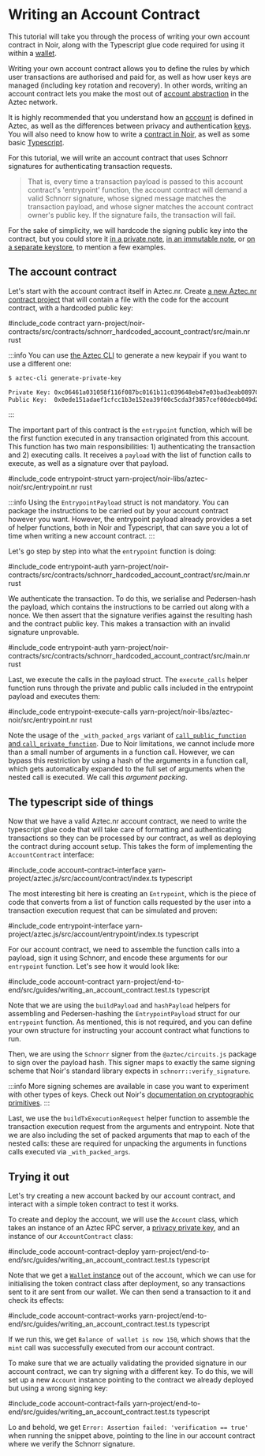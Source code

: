 # Writing an Account Contract

This tutorial will take you through the process of writing your own account contract in Noir, along with the Typescript glue code required for using it within a [wallet](./main.md).

Writing your own account contract allows you to define the rules by which user transactions are authorised and paid for, as well as how user keys are managed (including key rotation and recovery). In other words, writing an account contract lets you make the most out of [account abstraction](../../concepts/foundation/accounts/main.md#what-is-account-abstraction) in the Aztec network.

It is highly recommended that you understand how an [account](../../concepts/foundation/accounts/main.md) is defined in Aztec, as well as the differences between privacy and authentication [keys](../../concepts/foundation/accounts/keys.md). You will also need to know how to write a [contract in Noir](../contracts/main.md), as well as some basic [Typescript](https://www.typescriptlang.org/).

For this tutorial, we will write an account contract that uses Schnorr signatures for authenticating transaction requests.

> That is, every time a transaction payload is passed to this account contract's 'entrypoint' function, the account contract will demand a valid Schnorr signature, whose signed message matches the transaction payload, and whose signer matches the account contract owner's public key. If the signature fails, the transaction will fail.

For the sake of simplicity, we will hardcode the signing public key into the contract, but you could store it [in a private note](../../concepts/foundation/accounts/keys.md#using-a-private-note), [in an immutable note](../../concepts/foundation/accounts/keys.md#using-an-immutable-private-note), or [on a separate keystore](../../concepts/foundation/accounts/keys.md#using-a-separate-keystore), to mention a few examples.

## The account contract

Let's start with the account contract itself in Aztec.nr. Create [a new Aztec.nr contract project](../contracts/main.md) that will contain a file with the code for the account contract, with a hardcoded public key:

#include_code contract yarn-project/noir-contracts/src/contracts/schnorr_hardcoded_account_contract/src/main.nr rust

:::info
You can use [the Aztec CLI](../cli/main.md) to generate a new keypair if you want to use a different one:
```bash
$ aztec-cli generate-private-key
```

```bash
Private Key: 0xc06461a031058f116f087bc0161b11c039648eb47e03bad3eab089709bf9b8ae
Public Key:  0x0ede151adaef1cfcc1b3e152ea39f00c5cda3f3857cef00decb049d283672dc713c0e184340407e796411f74b7383252f1406272b58fccad6fee203f8a6db474
```
:::

The important part of this contract is the `entrypoint` function, which will be the first function executed in any transaction originated from this account. This function has two main responsibilities: 1) authenticating the transaction and 2) executing calls. It receives a `payload` with the list of function calls to execute, as well as a signature over that payload.

#include_code entrypoint-struct yarn-project/noir-libs/aztec-noir/src/entrypoint.nr rust

:::info
Using the `EntrypointPayload` struct is not mandatory. You can package the instructions to be carried out by your account contract however you want. However, the entrypoint payload already provides a set of helper functions, both in Noir and Typescript, that can save you a lot of time when writing a new account contract.
:::

Let's go step by step into what the `entrypoint` function is doing:

#include_code entrypoint-auth yarn-project/noir-contracts/src/contracts/schnorr_hardcoded_account_contract/src/main.nr rust

We authenticate the transaction. To do this, we serialise and Pedersen-hash the payload, which contains the instructions to be carried out along with a nonce. We then assert that the signature verifies against the resulting hash and the contract public key. This makes a transaction with an invalid signature unprovable.

#include_code entrypoint-auth yarn-project/noir-contracts/src/contracts/schnorr_hardcoded_account_contract/src/main.nr rust

Last, we execute the calls in the payload struct. The `execute_calls` helper function runs through the private and public calls included in the entrypoint payload and executes them:

#include_code entrypoint-execute-calls yarn-project/noir-libs/aztec-noir/src/entrypoint.nr rust

Note the usage of the `_with_packed_args` variant of [`call_public_function` and `call_private_function`](../contracts/functions.md#calling-functions). Due to Noir limitations, we cannot include more than a small number of arguments in a function call. However, we can bypass this restriction by using a hash of the arguments in a function call, which gets automatically expanded to the full set of arguments when the nested call is executed. We call this _argument packing_.

## The typescript side of things

Now that we have a valid Aztec.nr account contract, we need to write the typescript glue code that will take care of formatting and authenticating transactions so they can be processed by our contract, as well as deploying the contract during account setup. This takes the form of implementing the `AccountContract` interface:

#include_code account-contract-interface yarn-project/aztec.js/src/account/contract/index.ts typescript

The most interesting bit here is creating an `Entrypoint`, which is the piece of code that converts from a list of function calls requested by the user into a transaction execution request that can be simulated and proven:

#include_code entrypoint-interface yarn-project/aztec.js/src/account/entrypoint/index.ts typescript

For our account contract, we need to assemble the function calls into a payload, sign it using Schnorr, and encode these arguments for our `entrypoint` function. Let's see how it would look like:

#include_code account-contract yarn-project/end-to-end/src/guides/writing_an_account_contract.test.ts typescript

Note that we are using the `buildPayload` and `hashPayload` helpers for assembling and Pedersen-hashing the `EntrypointPayload` struct for our `entrypoint` function. As mentioned, this is not required, and you can define your own structure for instructing your account contract what functions to run.

Then, we are using the `Schnorr` signer from the `@aztec/circuits.js` package to sign over the payload hash. This signer maps to exactly the same signing scheme that Noir's standard library expects in `schnorr::verify_signature`. 

:::info
More signing schemes are available in case you want to experiment with other types of keys. Check out Noir's [documentation on cryptographic primitives](https://noir-lang.org/standard_library/cryptographic_primitives).
:::

Last, we use the `buildTxExecutionRequest` helper function to assemble the transaction execution request from the arguments and entrypoint. Note that we are also including the set of packed arguments that map to each of the nested calls: these are required for unpacking the arguments in functions calls executed via `_with_packed_args`.

## Trying it out

Let's try creating a new account backed by our account contract, and interact with a simple token contract to test it works.

<!-- TODO: Link to docs showing how to get an instance of Aztec RPC server  -->
To create and deploy the account, we will use the `Account` class, which takes an instance of an Aztec RPC server, a [privacy private key](../../concepts/foundation/accounts/keys.md#privacy-keys), and an instance of our `AccountContract` class:

#include_code account-contract-deploy yarn-project/end-to-end/src/guides/writing_an_account_contract.test.ts typescript

Note that we get a [`Wallet` instance](./main.md) out of the account, which we can use for initialising the token contract class after deployment, so any transactions sent to it are sent from our wallet. We can then send a transaction to it and check its effects:

#include_code account-contract-works yarn-project/end-to-end/src/guides/writing_an_account_contract.test.ts typescript

If we run this, we get `Balance of wallet is now 150`, which shows that the `mint` call was successfully executed from our account contract.

To make sure that we are actually validating the provided signature in our account contract, we can try signing with a different key. To do this, we will set up a new `Account` instance pointing to the contract we already deployed but using a wrong signing key:

#include_code account-contract-fails yarn-project/end-to-end/src/guides/writing_an_account_contract.test.ts typescript

Lo and behold, we get `Error: Assertion failed: 'verification == true'` when running the snippet above, pointing to the line in our account contract where we verify the Schnorr signature.